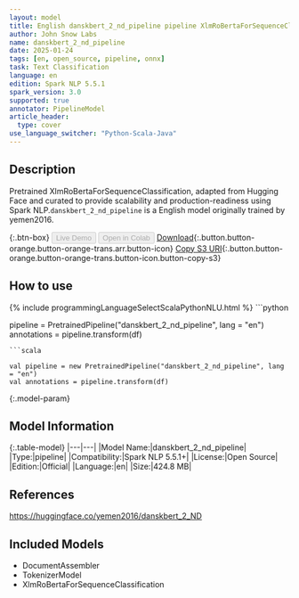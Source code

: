 ```yaml
---
layout: model
title: English danskbert_2_nd_pipeline pipeline XlmRoBertaForSequenceClassification from yemen2016
author: John Snow Labs
name: danskbert_2_nd_pipeline
date: 2025-01-24
tags: [en, open_source, pipeline, onnx]
task: Text Classification
language: en
edition: Spark NLP 5.5.1
spark_version: 3.0
supported: true
annotator: PipelineModel
article_header:
  type: cover
use_language_switcher: "Python-Scala-Java"
---
```


## Description

Pretrained XlmRoBertaForSequenceClassification, adapted from Hugging Face and curated to provide scalability and production-readiness using Spark NLP.`danskbert_2_nd_pipeline` is a English model originally trained by yemen2016.

{:.btn-box}
<button class="button button-orange" disabled>Live Demo</button>
<button class="button button-orange" disabled>Open in Colab</button>
[Download](https://s3.amazonaws.com/auxdata.johnsnowlabs.com/public/models/danskbert_2_nd_pipeline_en_5.5.1_3.0_1737713238951.zip){:.button.button-orange.button-orange-trans.arr.button-icon}
[Copy S3 URI](s3://auxdata.johnsnowlabs.com/public/models/danskbert_2_nd_pipeline_en_5.5.1_3.0_1737713238951.zip){:.button.button-orange.button-orange-trans.button-icon.button-copy-s3}

## How to use



<div class="tabs-box" markdown="1">
{% include programmingLanguageSelectScalaPythonNLU.html %}
```python

pipeline = PretrainedPipeline("danskbert_2_nd_pipeline", lang = "en")
annotations =  pipeline.transform(df)   

```
```scala

val pipeline = new PretrainedPipeline("danskbert_2_nd_pipeline", lang = "en")
val annotations = pipeline.transform(df)

```
</div>

{:.model-param}
## Model Information

{:.table-model}
|---|---|
|Model Name:|danskbert_2_nd_pipeline|
|Type:|pipeline|
|Compatibility:|Spark NLP 5.5.1+|
|License:|Open Source|
|Edition:|Official|
|Language:|en|
|Size:|424.8 MB|

## References

https://huggingface.co/yemen2016/danskbert_2_ND

## Included Models

- DocumentAssembler
- TokenizerModel
- XlmRoBertaForSequenceClassification